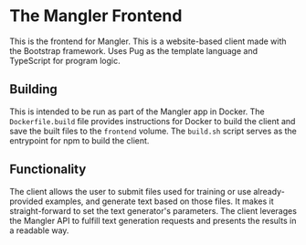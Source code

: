 # The Mangler Frontend

This is the frontend for Mangler. This is a website-based client made with the Bootstrap framework.
Uses Pug as the template language and TypeScript for program logic.

## Building

This is intended to be run as part of the Mangler app in Docker. The `Dockerfile.build` file provides instructions for Docker to build the client and save the built files to the `frontend` volume. The `build.sh` script serves as the entrypoint for npm to build the client.

## Functionality

The client allows the user to submit files used for training or use already-provided examples, and generate text based on those files. It makes it straight-forward to set the text generator's parameters. The client leverages the Mangler API to fulfill text generation requests and presents the results in a readable way.
